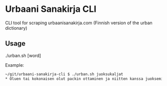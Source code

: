 # Urbaani Sanakirja CLI
CLI tool for scraping urbaanisanakirja.com (Finnish version of the urban dictionary)

## Usage
./urban.sh [word]

Example:
```sh
~/git/urbaani-sanakirja-cli $ ./urban.sh juoksukaljat
* Oluen tai kokonaisen olut packin ottaminen ja niitten kanssa juokseminen kassan ohi ulos kaupasta maksamatta niitä
```
